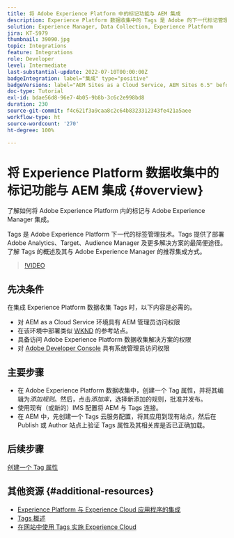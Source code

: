 ```yaml
---
title: 将 Adobe Experience Platform 中的标记功能与 AEM 集成
description: Experience Platform 数据收集中的 Tags 是 Adobe 的下一代标记管理解决方案，也是部署 Adobe Analytics、Target、Audience Manager 等众多解决方案的最佳方式。了解 Adobe Experience Platform 中的标记功能，以及与 Adobe Experience Manager 的集成建议。
solution: Experience Manager, Data Collection, Experience Platform
jira: KT-5979
thumbnail: 39090.jpg
topic: Integrations
feature: Integrations
role: Developer
level: Intermediate
last-substantial-update: 2022-07-10T00:00:00Z
badgeIntegration: label="集成" type="positive"
badgeVersions: label="AEM Sites as a Cloud Service, AEM Sites 6.5" before-title="false"
doc-type: Tutorial
exl-id: bdae56d8-96e7-4b05-9b8b-3c6c2e998bd8
duration: 230
source-git-commit: f4c621f3a9caa8c2c64b8323312343fe421a5aee
workflow-type: ht
source-wordcount: '270'
ht-degree: 100%

---
```


# 将 Experience Platform 数据收集中的标记功能与 AEM 集成 {#overview}

了解如何将 Adobe Experience Platform 内的标记与 Adobe Experience Manager 集成。

Tags 是 Adobe Experience Platform 下一代的标签管理技术。Tags 提供了部署 Adobe Analytics、Target、Audience Manager 及更多解决方案的最简便途径。了解 Tags 的概述及其与 Adobe Experience Manager 的推荐集成方式。

>[!VIDEO](https://video.tv.adobe.com/v/3417061?quality=12&learn=on)

## 先决条件

在集成 Experience Platform 数据收集 Tags 时，以下内容是必需的。

+ 对 AEM as a Cloud Service 环境具有 AEM 管理员访问权限
+ 在该环境中部署类似 [WKND](https://github.com/adobe/aem-guides-wknd) 的参考站点。
+ 具备访问 Adobe Experience Platform 数据收集解决方案的权限
+ 对 [Adobe Developer Console](https://developer.adobe.com/developer-console/) 具有系统管理员访问权限


## 主要步骤

+ 在 Adobe Experience Platform 数据收集中，创建一个 Tag 属性，并将其编辑为&#x200B;_添加规则_。然后，点击&#x200B;_添加库_，选择新添加的规则，批准并发布。
+ 使用现有（或新的）IMS 配置将 AEM 与 Tags 连接。
+ 在 AEM 中，先创建一个 Tags 云服务配置，将其应用到现有站点，然后在 Publish 或 Author 站点上验证 Tags 属性及其相关库是否已正确加载。

## 后续步骤

[创建一个 Tag 属性](create-tag-property.md)

## 其他资源 {#additional-resources}

+ [Experience Platform 与 Experience Cloud 应用程序的集成](https://experienceleague.adobe.com/docs/platform-learn/tutorials/intro-to-platform/integrations-with-experience-cloud-applications.html?lang=zh-Hans)
+ [Tags 概述](https://experienceleague.adobe.com/docs/experience-platform/tags/home.html?lang=zh-Hans)
+ [在网站中使用 Tags 实施 Experience Cloud](https://experienceleague.adobe.com/docs/platform-learn/implement-in-websites/overview.html?lang=zh-Hans)
